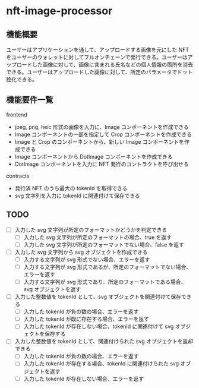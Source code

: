# nft-image-processor

## 機能概要

ユーザーはアプリケーションを通して、アップロードする画像を元にした NFT をユーザーのウォレットに対してフルオンチェーンで発行できる。ユーザーはアップロードした画像に対して、画像に含まれる氏名などの個人情報の箇所を消去できる。ユーザーはアップロードした画像に対して、所定のパラメータでドット絵化できる。

## 機能要件一覧

frontend

- jpeg, png, heic 形式の画像を入力に、Image コンポーネントを作成できる
- Image コンポーネントの一部を指定して Crop コンポーネントを作成できる
- Image と Crop のコンポーネントから、新しい Image コンポーネントを作成できる
- Image コンポーネントから DotImage コンポーネントを作成できる
- DotImage コンポーネントを入力に NFT 発行のコントラクトを呼び出せる

contracts

- 発行済 NFT のうち最大の tokenId を取得できる
- svg 文字列を入力に tokenId に関連付けて保存できる

## TODO

- [ ] 入力した svg 文字列が所定のフォーマットかどうかを判定できる
  - [ ] 入力した svg 文字列が所定のフォーマットの場合、true を返す
  - [ ] 入力した svg 文字列が所定のフォーマットでない場合、false を返す
- [ ] 入力した svg 文字列から svg オブジェクトを作成できる
  - [ ] 入力する文字列が svg 形式でない場合、エラーを返す
  - [ ] 入力する文字列が svg 形式であるが、所定のフォーマットでない場合、エラーを返す
  - [ ] 入力する文字列が svg 形式であり、所定のフォーマットである場合、svg オブジェクトを返す
- [ ] 入力した整数値を tokenId として、svg オブジェクトを関連付けて保存できる
  - [ ] 入力した tokenId が負の数の場合、エラーを返す
  - [ ] 入力した tokenId が既に存在する場合、エラーを返す
  - [ ] 入力した tokenId が存在しない場合、tokenId に関連付けて svg オブジェクトを保存する
- [ ] 入力した整数値を tokenId として、関連付けられた svg オブジェクトを返却できる
  - [ ] 入力した tokenId が負の数の場合、エラーを返す
  - [ ] 入力した tokenId が存在する場合、tokenId に関連付けられた svg オブジェクトを返す
  - [ ] 入力した tokenId が存在しない場合、エラーを返す
